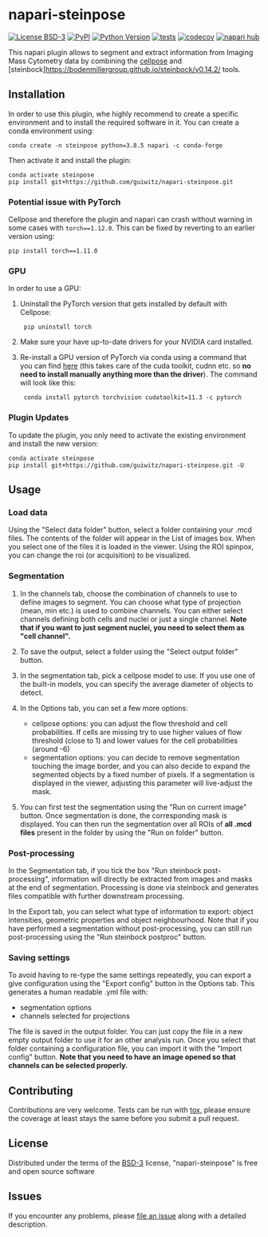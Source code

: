 # napari-steinpose

[![License BSD-3](https://img.shields.io/pypi/l/napari-steinpose.svg?color=green)](https://github.com/guiwitz/napari-steinpose/raw/main/LICENSE)
[![PyPI](https://img.shields.io/pypi/v/napari-steinpose.svg?color=green)](https://pypi.org/project/napari-steinpose)
[![Python Version](https://img.shields.io/pypi/pyversions/napari-steinpose.svg?color=green)](https://python.org)
[![tests](https://github.com/guiwitz/napari-steinpose/workflows/tests/badge.svg)](https://github.com/guiwitz/napari-steinpose/actions)
[![codecov](https://codecov.io/gh/guiwitz/napari-steinpose/branch/main/graph/badge.svg)](https://codecov.io/gh/guiwitz/napari-steinpose)
[![napari hub](https://img.shields.io/endpoint?url=https://api.napari-hub.org/shields/napari-steinpose)](https://napari-hub.org/plugins/napari-steinpose)

This napari plugin allows to segment and extract information from Imaging Mass Cytometry data by combining the [cellpose](http://www.cellpose.org/) and [steinbock]https://bodenmillergroup.github.io/steinbock/v0.14.2/ tools.

## Installation

In order to use this plugin, whe highly recommend to create a specific environment and to install the required software in it. You can create a conda environment using:

    conda create -n steinpose python=3.8.5 napari -c conda-forge

Then activate it and install the plugin:
    
    conda activate steinpose
    pip install git+https://github.com/guiwitz/napari-steinpose.git

### Potential issue with PyTorch

Cellpose and therefore the plugin and napari can crash without warning in some cases with ```torch==1.12.0```. This can be fixed by reverting to an earlier version using:
    
    pip install torch==1.11.0

### GPU

In order to use a GPU:

1. Uninstall the PyTorch version that gets installed by default with Cellpose:

        pip uninstall torch

2. Make sure your have up-to-date drivers for your NVIDIA card installed.

3. Re-install a GPU version of PyTorch via conda using a command that you can find [here](https://pytorch.org/get-started/locally/) (this takes care of the cuda toolkit, cudnn etc. so **no need to install manually anything more than the driver**). The command will look like this:

        conda install pytorch torchvision cudatoolkit=11.3 -c pytorch

### Plugin Updates

To update the plugin, you only need to activate the existing environment and install the new version:

    conda activate steinpose
    pip install git+https://github.com/guiwitz/napari-steinpose.git -U

## Usage

### Load data

Using the "Select data folder" button, select a folder containing your .mcd files. The contents of the folder will appear in the List of images box. When you select one of the files it is loaded in the viewer. Using the ROI spinpox, you can change the roi (or acquisition) to be visualized.
### Segmentation

1. In the channels tab, choose the combination of channels to use to define images to segment. You can choose what type of projection (mean, min etc.) is used to combine channels. You can either select channels defining both cells and nuclei or just a single channel. **Note that if you want to just segment nuclei, you need to select them as "cell channel".**

2. To save the output, select a folder using the "Select output folder" button.

3. In the segmentation tab, pick a cellpose model to use. If you use one of the built-in models, you can specify the average diameter of objects to detect.

4. In the Options tab, you can set a few more options:
   - cellpose options: you can adjust the flow threshold and cell probabilities. If cells are missing try to use higher values of flow threshold (close to 1) and lower values for the cell probabilities (around -6)
   - segmentation options: you can decide to remove segmentation touching the image border, and you can also decide to expand the segmented objects by a fixed number of pixels. If a segmentation is displayed in the viewer, adjusting this parameter will live-adjust the mask.

5. You can first test the segmentation using the "Run on current image" button. Once segmentation is done, the corresponding mask is displayed. You can then run the segmentation over all ROIs of **all .mcd files** present in the folder by using the "Run on folder" button.

### Post-processing

In the Segmentation tab, if you tick the box "Run steinbock post-processing", information will directly be extracted from images and masks at the end of segmentation. Processing is done via steinbock and generates files compatible with further downstream processing.

In the Export tab, you can select what type of information to export: object intensities, geometric properties and object neighbourhood. Note that if you have performed a segmentation without post-processing, you can still run post-processing using the "Run steinbock postproc" button.

### Saving settings

To avoid having to re-type the same settings repeatedly, you can export a give configuration using the "Export config" button in the Options tab. This generates a human readable .yml file with:
- segmentation options
- channels selected for projections

The file is saved in the output folder. You can just copy the file in a new empty output folder to use it for an other analysis run. Once you select that folder containing a configuration file, you can import it with the "Import config" button. **Note that you need to have an image opened so that channels can be selected properly.**
## Contributing

Contributions are very welcome. Tests can be run with [tox], please ensure
the coverage at least stays the same before you submit a pull request.

## License

Distributed under the terms of the [BSD-3] license,
"napari-steinpose" is free and open source software

## Issues

If you encounter any problems, please [file an issue] along with a detailed description.

[napari]: https://github.com/napari/napari
[Cookiecutter]: https://github.com/audreyr/cookiecutter
[@napari]: https://github.com/napari
[MIT]: http://opensource.org/licenses/MIT
[BSD-3]: http://opensource.org/licenses/BSD-3-Clause
[GNU GPL v3.0]: http://www.gnu.org/licenses/gpl-3.0.txt
[GNU LGPL v3.0]: http://www.gnu.org/licenses/lgpl-3.0.txt
[Apache Software License 2.0]: http://www.apache.org/licenses/LICENSE-2.0
[Mozilla Public License 2.0]: https://www.mozilla.org/media/MPL/2.0/index.txt
[cookiecutter-napari-plugin]: https://github.com/napari/cookiecutter-napari-plugin

[file an issue]: https://github.com/guiwitz/napari-steinpose/issues

[napari]: https://github.com/napari/napari
[tox]: https://tox.readthedocs.io/en/latest/
[pip]: https://pypi.org/project/pip/
[PyPI]: https://pypi.org/
